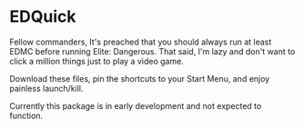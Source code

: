 # EDQuick

Fellow commanders,
It's preached that you should always run at least EDMC before running Elite: Dangerous.
That said, I'm lazy and don't want to click a million things just to play a video game.

Download these files, pin the shortcuts to your Start Menu, and enjoy painless launch/kill.

Currently this package is in early development and not expected to function.
